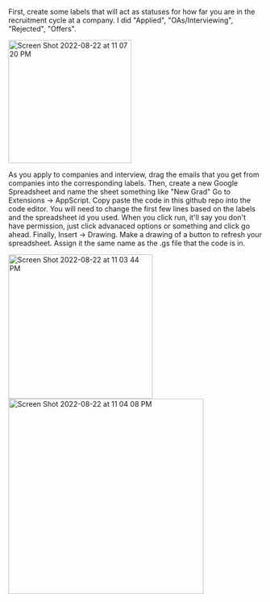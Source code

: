 First, create some labels that will act as statuses for how far you are in the recruitment cycle at a company. I did "Applied", "OAs/Interviewing", "Rejected", "Offers". 

<img width="244" alt="Screen Shot 2022-08-22 at 11 07 20 PM" src="https://user-images.githubusercontent.com/59813280/186082674-784e8753-679a-48f2-96e3-5586bbd2094d.png">


As you apply to companies and interview, drag the emails that you get from companies into the corresponding labels. 
Then, create a new Google Spreadsheet and name the sheet something like "New Grad"
Go to Extensions -> AppScript. Copy paste the code in this github repo into the code editor. You will need to change the first few lines based on the labels and the spreadsheet id you used. 
When you click run, it'll say you don't have permission, just click advanaced options or something and click go ahead.
Finally, Insert -> Drawing. Make a drawing of a button to refresh your spreadsheet. Assign it the same name as the .gs file that the code is in. 


<img width="286" alt="Screen Shot 2022-08-22 at 11 03 44 PM" src="https://user-images.githubusercontent.com/59813280/186082091-b04cc2a6-cb12-4a99-a663-5086f04974be.png">
<img width="387" alt="Screen Shot 2022-08-22 at 11 04 08 PM" src="https://user-images.githubusercontent.com/59813280/186082158-d656ff16-a158-43be-8972-33449b2aeea3.png">
